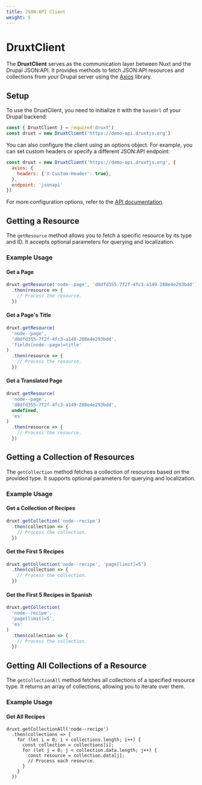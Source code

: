 ```yaml
---
title: JSON:API Client
weight: 5
---
```


# DruxtClient

The **DruxtClient** serves as the communication layer between Nuxt and the Drupal JSON:API. It provides methods to fetch JSON:API resources and collections from your Drupal server using the [Axios](https://www.npmjs.com/package/axios) library.

## Setup

To use the DruxtClient, you need to initialize it with the `baseUrl` of your Drupal backend:

```js
const { DruxtClient } = require('druxt')
const druxt = new DruxtClient('https://demo-api.druxtjs.org')
```

You can also configure the client using an options object. For example, you can set custom headers or specify a different JSON:API endpoint:

```js
const druxt = new DruxtClient('https://demo-api.druxtjs.org', {
  axios: {
    headers: {'X-Custom-Header': true},
  },
  endpoint: 'jsonapi'
})
```

For more configuration options, refer to the [API documentation](/api/packages/druxt/client).

## Getting a Resource

The `getResource` method allows you to fetch a specific resource by its type and ID. It accepts optional parameters for querying and localization.

### Example Usage

#### Get a Page

```js
druxt.getResource('node--page', 'd8dfd355-7f2f-4fc3-a149-288e4e293bdd')
  .then(resource => {
    // Process the resource.
  })
```

#### Get a Page's Title

```js
druxt.getResource(
  'node--page',
  'd8dfd355-7f2f-4fc3-a149-288e4e293bdd',
  'fields[node--page]=title'
)
  .then(resource => {
    // Process the resource.
  })
```

#### Get a Translated Page

```js
druxt.getResource(
  'node--page',
  'd8dfd355-7f2f-4fc3-a149-288e4e293bdd',
  undefined,
  'es'
)
  .then(resource => {
    // Process the resource.
  })
```

## Getting a Collection of Resources

The `getCollection` method fetches a collection of resources based on the provided type. It supports optional parameters for querying and localization.

### Example Usage

#### Get a Collection of Recipes

```js
druxt.getCollection('node--recipe')
  .then(collection => {
    // Process the collection.
  })
```

#### Get the First 5 Recipes

```js
druxt.getCollection('node--recipe', 'page[limit]=5')
  .then(collection => {
    // Process the collection.
  })
```

#### Get the First 5 Recipes in Spanish

```js
druxt.getCollection(
  'node--recipe',
  'page[limit]=5',
  'es'
)
  .then(collection => {
    // Process the collection.
  })
```

## Getting All Collections of a Resource

The `getCollectionAll` method fetches all collections of a specified resource type. It returns an array of collections, allowing you to iterate over them.

### Example Usage

#### Get All Recipes

```jjs
druxt.getCollectionAll('node--recipe')
  .then(collections => {
    for (let i = 0; i < collections.length; i++) {
      const collection = collections[i];
      for (let j = 0; j < collection.data.length; j++) {
        const resource = collection.data[j];
        // Process each resource.
      }
    }
  })
```
